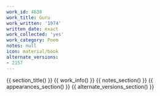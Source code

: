 ```yaml
---
work_id: 4638
work_title: Guru
work_written: '1974'
written_date: exact
work_collected: 'yes'
work_category: Poem
notes: null
icon: material/book
alternate_versions:
- 2157
---
```


{{ section_title() }}
{{ work_info() }}
{{ notes_section() }}
{{ appearances_section() }}
{{ alternate_versions_section() }}